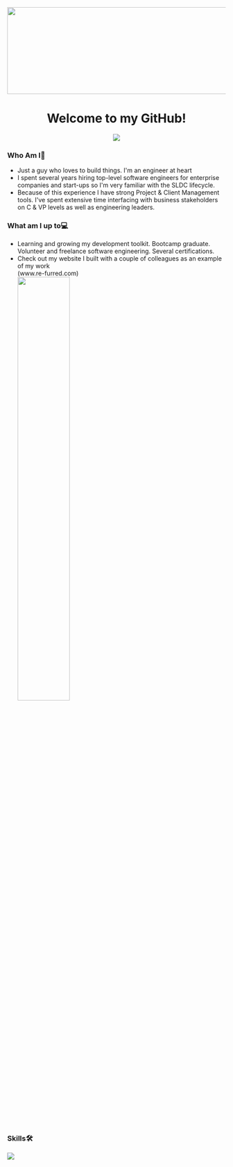<div align="center"><img src="https://user-images.githubusercontent.com/127683817/281920082-863a7c5e-1ea3-4091-92ac-c9686d255b44.jpg" width="800" height="200"></div>
<div align="center"><H1 style="text-align:center">Welcome to my GitHub!</H1><img src="https://skillicons.dev/icons?i=github,"></div>

<h3>Who Am I🤔</h3>
<ul>
<li>Just a guy who loves to build things.  I'm an engineer at heart</li>
<li>I spent several years hiring top-level software engineers for enterprise companies and start-ups so I'm very familiar with the SLDC lifecycle.</li>
<li>Because of this experience I have strong Project & Client Management tools.  I've spent extensive time interfacing with business stakeholders on C & VP levels as well as engineering leaders.</li>
</ul>
<h3>What am I up to💻</h3>
<ul>
<li>Learning and growing my development toolkit.  Bootcamp graduate.  Volunteer and freelance software engineering.  Several certifications. </li>
<li>Check out my website I built with a couple of colleagues as an example of my work </li>
  (www.re-furred.com)
  <br>
  <img src="https://github.com/jnomad21/jnomad21/assets/127683817/f11dda33-9d56-4395-9114-f51e099d3488" width="50%">
</ul>
<h3>Skills🛠</h3>
<img src="https://skillicons.dev/icons?i=js,react,cs,dotnet,aws,py,django,nodejs,express,html,css,mongodb,postgres,docker,figma">
<!--
**jnomad21/jnomad21** is a ✨ _special_ ✨ repository because its `README.md` (this file) appears on your GitHub profile.

Here are some ideas to get you started:

- 🔭 I’m currently working on ...
- 🌱 I’m currently learning ...
- 👯 I’m looking to collaborate on ...
- 🤔 I’m looking for help with ...
- 💬 Ask me about ...
- 📫 How to reach me: ...
- 😄 Pronouns: ...
- ⚡ Fun fact: ...
-->
